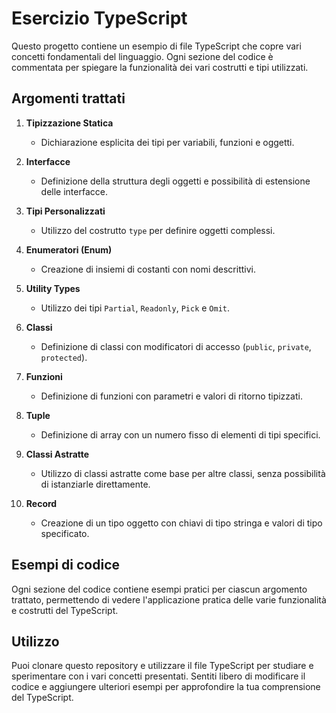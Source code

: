 # Esercizio TypeScript

Questo progetto contiene un esempio di file TypeScript che copre vari concetti fondamentali del linguaggio. Ogni sezione del codice è commentata per spiegare la funzionalità dei vari costrutti e tipi utilizzati.

## Argomenti trattati

1. **Tipizzazione Statica**
   - Dichiarazione esplicita dei tipi per variabili, funzioni e oggetti.

2. **Interfacce**
   - Definizione della struttura degli oggetti e possibilità di estensione delle interfacce.

3. **Tipi Personalizzati**
   - Utilizzo del costrutto `type` per definire oggetti complessi.

4. **Enumeratori (Enum)**
   - Creazione di insiemi di costanti con nomi descrittivi.

5. **Utility Types**
   - Utilizzo dei tipi `Partial`, `Readonly`, `Pick` e `Omit`.

6. **Classi**
   - Definizione di classi con modificatori di accesso (`public`, `private`, `protected`).

7. **Funzioni**
   - Definizione di funzioni con parametri e valori di ritorno tipizzati.

8. **Tuple**
   - Definizione di array con un numero fisso di elementi di tipi specifici.

9. **Classi Astratte**
   - Utilizzo di classi astratte come base per altre classi, senza possibilità di istanziarle direttamente.

10. **Record**
    - Creazione di un tipo oggetto con chiavi di tipo stringa e valori di tipo specificato.

## Esempi di codice

Ogni sezione del codice contiene esempi pratici per ciascun argomento trattato, permettendo di vedere l'applicazione pratica delle varie funzionalità e costrutti del TypeScript.

## Utilizzo

Puoi clonare questo repository e utilizzare il file TypeScript per studiare e sperimentare con i vari concetti presentati. Sentiti libero di modificare il codice e aggiungere ulteriori esempi per approfondire la tua comprensione del TypeScript.
